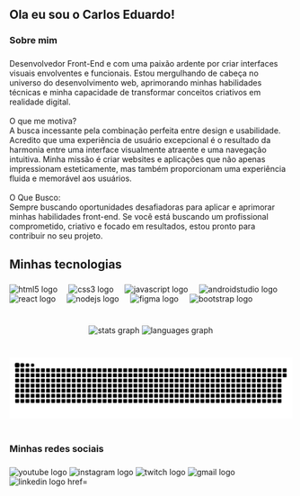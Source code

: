 <h2 align="left">Ola eu sou o Carlos Eduardo!</h2>

###

<h3 align="left">Sobre mim</h3>

###

<p align="left">Desenvolvedor Front-End e com uma paixão ardente por criar interfaces visuais envolventes e funcionais. Estou mergulhando de cabeça no universo do desenvolvimento web, aprimorando minhas habilidades técnicas e minha capacidade de transformar conceitos criativos em realidade digital.<br><br>O que me motiva?<br>A busca incessante pela combinação perfeita entre design e usabilidade. Acredito que uma experiência de usuário excepcional é o resultado da harmonia entre uma interface visualmente atraente e uma navegação intuitiva. Minha missão é criar websites e aplicações que não apenas impressionam esteticamente, mas também proporcionam uma experiência fluida e memorável aos usuários.<br><br>O Que Busco:<br>Sempre buscando oportunidades desafiadoras para aplicar e aprimorar minhas habilidades front-end. Se você está buscando um profissional comprometido, criativo e focado em resultados, estou pronto para contribuir no seu projeto.</p>

###

<h2 align="left">Minhas tecnologias</h2>

###

<div align="left">
  <img src="https://cdn.jsdelivr.net/gh/devicons/devicon/icons/html5/html5-original.svg" height="40" alt="html5 logo"  />
  <img width="12" />
  <img src="https://cdn.jsdelivr.net/gh/devicons/devicon/icons/css3/css3-original.svg" height="40" alt="css3 logo"  />
  <img width="12" />
  <img src="https://cdn.jsdelivr.net/gh/devicons/devicon/icons/javascript/javascript-original.svg" height="40" alt="javascript logo"  />
  <img width="12" />
  <img src="https://cdn.jsdelivr.net/gh/devicons/devicon/icons/androidstudio/androidstudio-original.svg" height="40" alt="androidstudio logo"  />
  <img width="12" />
  <img src="https://cdn.jsdelivr.net/gh/devicons/devicon/icons/react/react-original.svg" height="40" alt="react logo"  />
  <img width="12" />
  <img src="https://cdn.jsdelivr.net/gh/devicons/devicon/icons/nodejs/nodejs-original.svg" height="40" alt="nodejs logo"  />
  <img width="12" />
  <img src="https://cdn.jsdelivr.net/gh/devicons/devicon/icons/figma/figma-original.svg" height="40" alt="figma logo"  />
  <img width="12" />
  <img src="https://cdn.jsdelivr.net/gh/devicons/devicon/icons/bootstrap/bootstrap-original.svg" height="40" alt="bootstrap logo"  />
</div>

###

<h1 align="left"></h1>

###

<div align="center">
  <img src="https://github-readme-stats.vercel.app/api?username=CarlosEduardoNapolitanoGalbiatte&hide_title=false&hide_rank=false&show_icons=true&include_all_commits=true&count_private=true&disable_animations=false&theme=dark&locale=en&hide_border=false" height="140" alt="stats graph"  />
  <img src="https://github-readme-stats.vercel.app/api/top-langs?username=CarlosEduardoNapolitanoGalbiatte&locale=pt-br&hide_title=false&layout=compact&card_width=320&langs_count=6&theme=dark&hide_border=false" height="140" alt="languages graph"  />
</div>

###

<br clear="both">

<img src="https://raw.githubusercontent.com/CarlosEduardoNapolitanoGalbiatte/CarlosEduardoNapolitanoGalbiatte/output/snake.svg" alt="Snake animation" />

###

<h1 align="left"></h1>

###

<h3 align="left">Minhas redes sociais</h3>

###

<div align="left">
  <img src="https://img.shields.io/static/v1?message=Youtube&logo=youtube&label=&color=FF0000&logoColor=white&labelColor=&style=for-the-badge" height="35" alt="youtube logo"  />
  <img src="https://img.shields.io/static/v1?message=Instagram&logo=instagram&label=&color=E4405F&logoColor=white&labelColor=&style=for-the-badge" height="35" alt="instagram logo"  />
  <img src="https://img.shields.io/static/v1?message=Twitch&logo=twitch&label=&color=9146FF&logoColor=white&labelColor=&style=for-the-badge" height="35" alt="twitch logo"  />
  <img src="https://img.shields.io/static/v1?message=Gmail&logo=gmail&label=&color=D14836&logoColor=white&labelColor=&style=for-the-badge" height="35" alt="gmail logo"  />
  <img src="https://img.shields.io/static/v1?message=LinkedIn&logo=linkedin&label=&color=0077B5&logoColor=white&labelColor=&style=for-the-badge" height="35" alt="linkedin logo href="https://www.linkedin.com/in/carlos-galbiatte/" />
</div>

###

